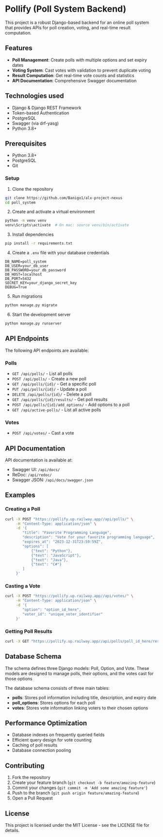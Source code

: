 # Pollify (Poll System Backend) 
  This project is a robust Django-based backend for an online poll system that provides APIs for poll creation, voting, and real-time result computation.

## Features

- **Poll Management**: Create polls with multiple options and set expiry dates
- **Voting System**: Cast votes with validation to prevent duplicate voting
- **Result Computation**: Get real-time vote counts and statistics
- **API Documentation**: Comprehensive Swagger documentation

## Technologies used

- Django & Django REST Framework
- Token-based Authentication
- PostgreSQL
- Swagger (via drf-yasg)
- Python 3.8+

## Prerequisites

- Python 3.8+
- PostgreSQL
- Git

### Setup

1. Clone the repository

```bash
git clone https://github.com/Banigo1/alx-project-nexus
cd poll_system
```

2. Create and activate a virtual environment

```bash
python -m venv venv
venv\Scripts\activate  # On mac: source venv/bin/activate   
```

3. Install dependencies

```bash
pip install -r requirements.txt
```

4. Create a `.env` file with your database credentials

```
DB_NAME=poll_system
DB_USER=your_db_user
DB_PASSWORD=your_db_password
DB_HOST=localhost
DB_PORT=5432
SECRET_KEY=your_django_secret_key
DEBUG=True
```

5. Run migrations

```bash
python manage.py migrate
```

6. Start the development server

```bash
python manage.py runserver
```


## API Endpoints


The following API endpoints are available:

### Polls

- `GET /api/polls/` - List all polls
- `POST /api/polls/` - Create a new poll
- `GET /api/polls/{id}/` - Get a specific poll
- `PUT /api/polls/{id}/` - Update a poll
- `DELETE /api/polls/{id}/` - Delete a poll
- `GET /api/polls/{id}/results/` - Get poll results
- `POST /api/polls/{id}/add_options/` - Add options to a poll
- `GET /api/active-polls/` - List all active polls

### Votes

- `POST /api/votes/` - Cast a vote

## API Documentation

API documentation is available at:

- Swagger UI: `/api/docs/`
- ReDoc: `/api/redoc/`
- Swagger JSON: `/api/docs/swagger.json`

## Examples

### Creating a Poll

```bash
curl -X POST "https://pollify.up.railway.app//api/polls/" \
     -H "Content-Type: application/json" \
     -d '{
        "title": "Favorite Programming Language",
        "description": "Vote for your favorite programming language",
        "expires_at": "2023-12-31T23:59:59Z",
        "options": [
            {"text": "Python"},
            {"text": "JavaScript"},
            {"text": "Java"},
            {"text": "C#"}
        ]
     }'
```

### Casting a Vote

```bash
curl -X POST "https://pollify.up.railway.app//api/votes/" \
     -H "Content-Type: application/json" \
     -d '{
        "option": "option_id_here",
        "voter_id": "unique_voter_identifier"
     }'
```

### Getting Poll Results

```bash
curl -X GET "https://pollify.up.railway.app//api/polls/poll_id_here/results/"
```

## Database Schema

The schema defines three Django models: Poll, Option, and Vote. These models are designed to manage polls, their options, and the votes cast for those options

The database schema consists of three main tables:

- **polls**: Stores poll information including title, description, and expiry date
- **poll_options**: Stores options for each poll
- **votes**: Stores vote information linking voters to their chosen options


## Performance Optimization

- Database indexes on frequently queried fields
- Efficient query design for vote counting
- Caching of poll results
- Database connection pooling

## Contributing

1. Fork the repository
2. Create your feature branch (`git checkout -b feature/amazing-feature`)
3. Commit your changes (`git commit -m 'Add some amazing feature'`)
4. Push to the branch (`git push origin feature/amazing-feature`)
5. Open a Pull Request

## License

This project is licensed under the MIT License - see the LICENSE file for details.